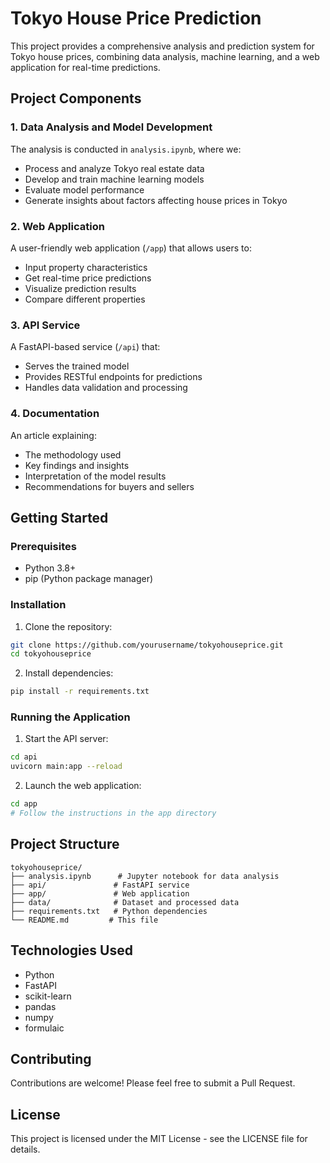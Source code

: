 # Tokyo House Price Prediction

This project provides a comprehensive analysis and prediction system for Tokyo house prices, combining data analysis, machine learning, and a web application for real-time predictions.

## Project Components

### 1. Data Analysis and Model Development
The analysis is conducted in `analysis.ipynb`, where we:
- Process and analyze Tokyo real estate data
- Develop and train machine learning models
- Evaluate model performance
- Generate insights about factors affecting house prices in Tokyo

### 2. Web Application
A user-friendly web application (`/app`) that allows users to:
- Input property characteristics
- Get real-time price predictions
- Visualize prediction results
- Compare different properties

### 3. API Service
A FastAPI-based service (`/api`) that:
- Serves the trained model
- Provides RESTful endpoints for predictions
- Handles data validation and processing

### 4. Documentation
An article explaining:
- The methodology used
- Key findings and insights
- Interpretation of the model results
- Recommendations for buyers and sellers

## Getting Started

### Prerequisites
- Python 3.8+
- pip (Python package manager)

### Installation

1. Clone the repository:
```bash
git clone https://github.com/yourusername/tokyohouseprice.git
cd tokyohouseprice
```

2. Install dependencies:
```bash
pip install -r requirements.txt
```

### Running the Application

1. Start the API server:
```bash
cd api
uvicorn main:app --reload
```

2. Launch the web application:
```bash
cd app
# Follow the instructions in the app directory
```

## Project Structure
```
tokyohouseprice/
├── analysis.ipynb      # Jupyter notebook for data analysis
├── api/               # FastAPI service
├── app/               # Web application
├── data/              # Dataset and processed data
├── requirements.txt   # Python dependencies
└── README.md         # This file
```

## Technologies Used
- Python
- FastAPI
- scikit-learn
- pandas
- numpy
- formulaic

## Contributing
Contributions are welcome! Please feel free to submit a Pull Request.

## License
This project is licensed under the MIT License - see the LICENSE file for details.
